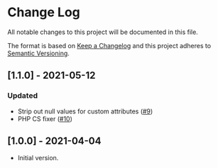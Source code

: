 # Change Log
All notable changes to this project will be documented in this file.

The format is based on [Keep a Changelog](http://keepachangelog.com/)
and this project adheres to [Semantic Versioning](http://semver.org/).

## [1.1.0] - 2021-05-12

### Updated
- Strip out null values for custom attributes ([#9](https://github.com/testmonitor/custify-client/pull/9))
- PHP CS fixer ([#10](https://github.com/testmonitor/custify-client/pull/10))

## [1.0.0] - 2021-04-04

- Initial version.

